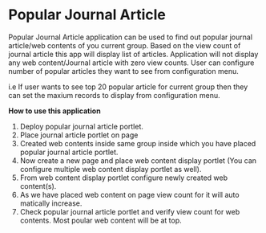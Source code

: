 Popular Journal Article
=======================

Popular Journal Article application can be used to find out popular journal article/web contents of you current group. Based on the view count of journal article this app will display list of articles. Application will not display any web content/Journal article with zero view counts. User can configure number of popular articles they want to see from configuration menu. 

i.e If user wants to see top 20 popular article for current group then they can set the maxium records to display from configuration menu.

<b>How to use this application</b>

1) Deploy popular journal article portlet.
2) Place journal article portlet on page
3) Created web contents inside same group inside which you have placed popular journal article portlet.
4) Now create a new page and place web content display portlet (You can configure multiple web content display portlet as well).
5) From web content display portlet configure newly created web content(s).
6) As we have placed web content on page view count for it will auto matically increase.
7) Check popular journal article portlet and verify view count for web contents. Most poular web content will be at top.

